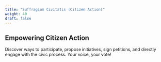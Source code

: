 ```yaml
---
title: "Suffragium Civitatis (Citizen Action)"
weight: 40
draft: false
---
```


## Empowering Citizen Action

Discover ways to participate, propose initiatives, sign petitions, and directly engage with the civic process. Your voice, your vote!